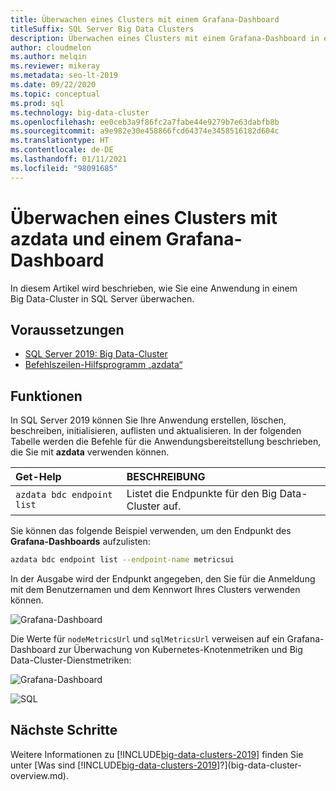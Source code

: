 ```yaml
---
title: Überwachen eines Clusters mit einem Grafana-Dashboard
titleSuffix: SQL Server Big Data Clusters
description: Überwachen eines Clusters mit einem Grafana-Dashboard in einem SQL Server 2019-Big Data-Cluster.
author: cloudmelon
ms.author: melqin
ms.reviewer: mikeray
ms.metadata: seo-lt-2019
ms.date: 09/22/2020
ms.topic: conceptual
ms.prod: sql
ms.technology: big-data-cluster
ms.openlocfilehash: ee0ceb3a9f86fc2a7fabe44e9279b7e63dabfb8b
ms.sourcegitcommit: a9e982e30e458866fcd64374e3458516182d604c
ms.translationtype: HT
ms.contentlocale: de-DE
ms.lasthandoff: 01/11/2021
ms.locfileid: "98091685"
---
```

# <a name="monitor-cluster-with-azdata-and-grafana-dashboard"></a>Überwachen eines Clusters mit azdata und einem Grafana-Dashboard

In diesem Artikel wird beschrieben, wie Sie eine Anwendung in einem Big Data-Cluster in SQL Server überwachen.

## <a name="prerequisites"></a>Voraussetzungen

- [SQL Server 2019: Big Data-Cluster](deployment-guidance.md)
- [Befehlszeilen-Hilfsprogramm „azdata“](../azdata/install/deploy-install-azdata.md)

## <a name="capabilities"></a>Funktionen

In SQL Server 2019 können Sie Ihre Anwendung erstellen, löschen, beschreiben, initialisieren, auflisten und aktualisieren. In der folgenden Tabelle werden die Befehle für die Anwendungsbereitstellung beschrieben, die Sie mit **azdata** verwenden können.

|Get-Help |BESCHREIBUNG |
|:---|:---|
|`azdata bdc endpoint list` | Listet die Endpunkte für den Big Data-Cluster auf. |


Sie können das folgende Beispiel verwenden, um den Endpunkt des **Grafana-Dashboards** aufzulisten:

```bash
azdata bdc endpoint list --endpoint-name metricsui 
```

In der Ausgabe wird der Endpunkt angegeben, den Sie für die Anmeldung mit dem Benutzernamen und dem Kennwort Ihres Clusters verwenden können. 

![Grafana-Dashboard](media/big-data-cluster-monitor-apps/grafana-dashboard-endpoint.png)

Die Werte für `nodeMetricsUrl` und `sqlMetricsUrl` verweisen auf ein Grafana-Dashboard zur Überwachung von Kubernetes-Knotenmetriken und Big Data-Cluster-Dienstmetriken:

![Grafana-Dashboard](./media/view-cluster-status/grafana-dashboard.png)

![SQL](./media/view-cluster-status/grafana-sql-status.png)



## <a name="next-steps"></a>Nächste Schritte

Weitere Informationen zu [!INCLUDE[big-data-clusters-2019](../includes/ssbigdataclusters-ss-nover.md)] finden Sie unter [Was sind [!INCLUDE[big-data-clusters-2019](../includes/ssbigdataclusters-ver15.md)]?](big-data-cluster-overview.md).